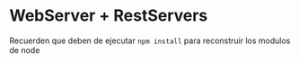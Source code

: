# WebServer + RestServers

Recuerden que deben de ejecutar `npm install` para reconstruir los
modulos de node
